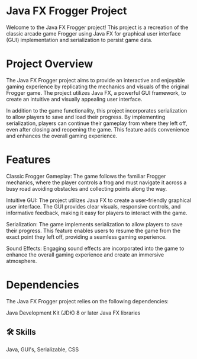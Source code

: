 # Java FX Frogger Project
Welcome to the Java FX Frogger project! This project is a recreation of the classic arcade game Frogger using Java FX for graphical user interface (GUI) implementation and serialization to persist game data.

# Project Overview
The Java FX Frogger project aims to provide an interactive and enjoyable gaming experience by replicating the mechanics and visuals of the original Frogger game. The project utilizes Java FX, a powerful GUI framework, to create an intuitive and visually appealing user interface.

In addition to the game functionality, this project incorporates serialization to allow players to save and load their progress. By implementing serialization, players can continue their gameplay from where they left off, even after closing and reopening the game. This feature adds convenience and enhances the overall gaming experience.

# Features
Classic Frogger Gameplay: The game follows the familiar Frogger mechanics, where the player controls a frog and must navigate it across a busy road avoiding obstacles and collecting points along the way.

Intuitive GUI: The project utilizes Java FX to create a user-friendly graphical user interface. The GUI provides clear visuals, responsive controls, and informative feedback, making it easy for players to interact with the game.

Serialization: The game implements serialization to allow players to save their progress. This feature enables users to resume the game from the exact point they left off, providing a seamless gaming experience.

Sound Effects: Engaging sound effects are incorporated into the game to enhance the overall gaming experience and create an immersive atmosphere.

# Dependencies
The Java FX Frogger project relies on the following dependencies:

Java Development Kit (JDK) 8 or later
Java FX libraries


## 🛠 Skills
Java, GUI's, Serializable, CSS

